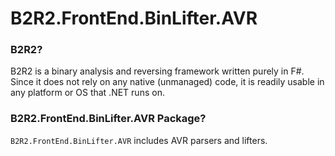 # B2R2.FrontEnd.BinLifter.AVR

### B2R2?

B2R2 is a binary analysis and reversing framework written purely in F#. Since it
does not rely on any native (unmanaged) code, it is readily usable in any
platform or OS that .NET runs on.

### B2R2.FrontEnd.BinLifter.AVR Package?

`B2R2.FrontEnd.BinLifter.AVR` includes AVR parsers and lifters.
